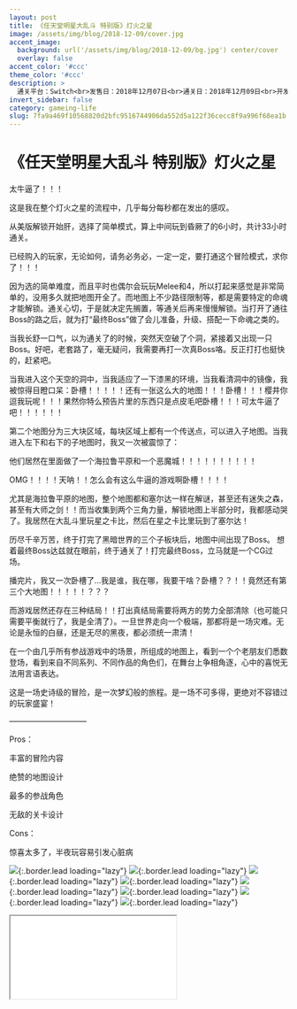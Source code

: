 ```yaml
---
layout: post
title: 《任天堂明星大乱斗 特别版》灯火之星
image: /assets/img/blog/2018-12-09/cover.jpg
accent_image: 
  background: url('/assets/img/blog/2018-12-09/bg.jpg') center/cover
  overlay: false
accent_color: '#ccc'
theme_color: '#ccc'
description: >
  通关平台：Switch<br>发售日：2018年12月07日<br>通关日：2018年12月09日<br>开发商：Sora, 万代南梦宫<br>发行商：Nintendo
invert_sidebar: false
category: gameing-life
slug: 7fa9a469f10568820d2bfc9516744906da552d5a122f36cecc8f9a996f68ea1b
---
```


# 《任天堂明星大乱斗 特别版》灯火之星

太牛逼了！！！

这是我在整个灯火之星的流程中，几乎每分每秒都在发出的感叹。

从美版解锁开始肝，选择了简单模式，算上中间玩到昏厥了的6小时，共计33小时通关。

已经购入的玩家，无论如何，请务必务必，一定一定，要打通这个冒险模式，求你了！！！

因为选的简单难度，而且平时也偶尔会玩玩Melee和4，所以打起来感觉是非常简单的，没用多久就把地图开全了。而地图上不少路径限制等，都是需要特定的命魂才能解锁。通关心切，于是就决定先搁置，等通关后再来慢慢解锁。当打开了通往Boss的路之后，就为打“最终Boss”做了会儿准备，升级、搭配一下命魂之类的。

当我长舒一口气，以为通关了的时候，突然天空破了个洞，紧接着又出现一只Boss。好吧，老套路了，毫无疑问，我需要再打一次真Boss咯。反正打打也挺快的，赶紧吧。

当我进入这个天空的洞中，当我适应了一下漆黑的环境，当我看清洞中的镜像，我被惊得目瞪口呆：卧槽！！！！！还有一张这么大的地图！！！卧槽！！！樱井你逗我玩呢！！！果然你特么预告片里的东西只是点皮毛吧卧槽！！！可太牛逼了吧！！！！！！​

第二个地图分为三大块区域，每块区域上都有一个传送点，可以进入子地图。当我进入左下和右下的子地图时，我又一次被震惊了：

他们居然在里面做了一个海拉鲁平原和一个恶魔城！！！！！！！！！！

OMG！！！！天呐！！怎么会有这么牛逼的游戏啊卧槽！！！！

尤其是海拉鲁平原的地图，整个地图都和塞尔达一样在解谜，甚至还有迷失之森，甚至有大师之剑！！而当收集到两个三角力量，解锁地图上半部分时，我都感动哭了。我居然在大乱斗里玩星之卡比，然后在星之卡比里玩到了塞尔达！

历尽千辛万苦，终于打完了黑暗世界的三个子板块后，地图中间出现了Boss。 想着最终Boss达兹就在眼前，终于通关了！打完最终Boss，立马就是一个CG过场。

播完片，我又一次卧槽了...我是谁，我在哪，我要干啥？卧槽？？！！竟然还有第三个大地图！！！！！？？？

而游戏居然还存在三种结局！！打出真结局需要将两方的势力全部清除（也可能只需要平衡就行了，我是全清了）。一旦世界走向一个极端，那都将是一场灾难。无论是永恒的白昼，还是无尽的黑夜，都必须统一肃清！

在一个由几乎所有参战游戏中的场景，所组成的地图上，看到一个个老朋友们悉数登场，看到来自不同系列、不同作品的角色们，在舞台上争相角逐，心中的喜悦无法用言语表达。

这是一场史诗级的冒险，是一次梦幻般的旅程。是一场不可多得，更绝对不容错过的玩家盛宴！

——————————

Pros：

丰富的冒险内容

绝赞的地图设计

最多的参战角色

无敌的关卡设计

Cons：

惊喜太多了，半夜玩容易引发心脏病


![](/assets/img/blog/2018-12-09/1.jpg){:.border.lead loading="lazy"}
![](/assets/img/blog/2018-12-09/2.jpg){:.border.lead loading="lazy"}
![](/assets/img/blog/2018-12-09/3.jpg){:.border.lead loading="lazy"}
![](/assets/img/blog/2018-12-09/4.jpg){:.border.lead loading="lazy"}
![](/assets/img/blog/2018-12-09/5.jpg){:.border.lead loading="lazy"}
![](/assets/img/blog/2018-12-09/6.jpg){:.border.lead loading="lazy"}
![](/assets/img/blog/2018-12-09/7.jpg){:.border.lead loading="lazy"}
![](/assets/img/blog/2018-12-09/8.jpg){:.border.lead loading="lazy"}

<iframe src="//player.bilibili.com/player.html?aid=37830090&bvid=BV17t411q72y&cid=66500323&page=1" class="border lead"> </iframe>

